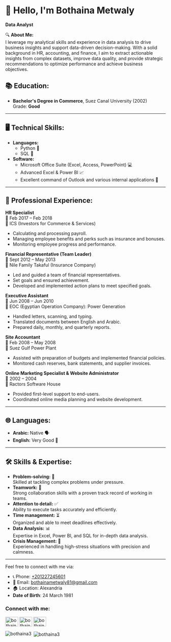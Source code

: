 # 👋 Hello, I'm Bothaina Metwaly
**Data Analyst**

🔍 **About Me:**  
I leverage my analytical skills and experience in data analysis to drive business insights and support data-driven decision-making. With a solid background in HR, accounting, and finance, I aim to extract actionable insights from complex datasets, improve data quality, and provide strategic recommendations to optimize performance and achieve business objectives.

## 📚 Education:
- **Bachelor's Degree in Commerce**, Suez Canal University (2002)  
  Grade: **Good**

---

## 🖥️ Technical Skills:
- **Languages:**  
  - Python 🐍  
  - SQL 📄
- **Software:**  
  - Microsoft Office Suite (Excel, Access, PowerPoint) 💻  
  - Advanced Excel & Power BI 📈  
  - Excellent command of Outlook and various internal applications 📨
  
---

## 🏢 Professional Experience:

**HR Specialist**  
📅 Feb 2017 – Feb 2018  
🏢 ICS (Investors for Commerce & Services)  
- Calculating and processing payroll.
- Managing employee benefits and perks such as insurance and bonuses.
- Monitoring employee progress and performance.

**Financial Representative (Team Leader)**  
📅 Sept 2012 – May 2013  
🏢 Nile Family Takaful (Insurance Company)  
- Led and guided a team of financial representatives.
- Set goals and ensured achievement.
- Developed and implemented action plans to meet specified goals.

**Executive Assistant**  
📅 Jun 2008 – Jun 2010  
🏢 EOC (Egyptian Operation Company): Power Generation  
- Handled letters, scanning, and typing.
- Translated documents between English and Arabic.
- Prepared daily, monthly, and quarterly reports.

**Site Accountant**  
📅 Feb 2008 – May 2008  
🏢 Suez Gulf Power Plant  
- Assisted with preparation of budgets and implemented financial policies.
- Monitored cash reserves, bank statements, and supplier invoices.
  
**Online Marketing Specialist & Website Administrator**  
📅 2002 – 2004  
🏢 Ractors Software House  
- Provided first-level support to end-users.
- Coordinated online media planning and website development.

---

## 🌐 Languages:
- **Arabic:** Native 🗣️  
- **English:** Very Good 🏅

---

## 🛠️ Skills & Expertise:
- **Problem-solving:** 🔧  
  Skilled at tackling complex problems under pressure.
- **Teamwork:** 🤝  
  Strong collaboration skills with a proven track record of working in teams.
- **Attention to detail:** ✅  
  Ability to execute tasks accurately and efficiently.
- **Time management:** ⏳  
  Organized and able to meet deadlines effectively.
- **Data Analysis:** 📊  
  Expertise in Excel, Power BI, and SQL for in-depth data analysis.
- **Crisis Management:** 🚨  
  Experienced in handling high-stress situations with precision and calmness.

---

Feel free to connect with me via:  
- 📞 Phone: [+201227245601](tel:+201227245601)
- 📧 Email: [bothainametwaly81@gmail.com](mailto:bothainametwaly81@gmail.com)
- 🏠 Location: Alexandria
- **Date of Birth**: 24 March 1981

<h3 align="left">Connect with me:</h3>
<p align="left">
<a href="https://linkedin.com/in/bothaina metwally" target="blank"><img align="center" src="https://raw.githubusercontent.com/rahuldkjain/github-profile-readme-generator/master/src/images/icons/Social/linked-in-alt.svg" alt="bothaina metwally" height="30" width="40" /></a>
<a href="https://kaggle.com/bothaina metwaly" target="blank"><img align="center" src="https://raw.githubusercontent.com/rahuldkjain/github-profile-readme-generator/master/src/images/icons/Social/kaggle.svg" alt="bothaina metwaly" height="30" width="40" /></a>
<a href="https://fb.com/bothaina metwally" target="blank"><img align="center" src="https://raw.githubusercontent.com/rahuldkjain/github-profile-readme-generator/master/src/images/icons/Social/facebook.svg" alt="bothaina metwally" height="30" width="40" /></a>
</p>

<p><img align="left" src="https://github-readme-stats.vercel.app/api/top-langs?username=bothaina3&show_icons=true&locale=en&layout=compact" alt="bothaina3" /></p>

<p>&nbsp;<img align="center" src="https://github-readme-stats.vercel.app/api?username=bothaina3&show_icons=true&locale=en" alt="bothaina3" /></p>
